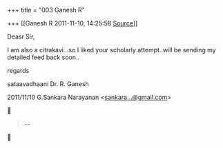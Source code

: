 +++
title = "003 Ganesh R"

+++
[[Ganesh R	2011-11-10, 14:25:58 [Source](https://groups.google.com/g/bvparishat/c/VlfcH8SDJxc)]]



Deasr Sir,  
  
I am also a citrakavi...so I liked your scholarly attempt..will be sending my detailed feed back soon..  
  
regards  
  
  
sataavadhaani Dr. R. Ganesh  
  

2011/11/10 G.Sankara Narayanan \<[sankara...@gmail.com]()\>  



> --  



